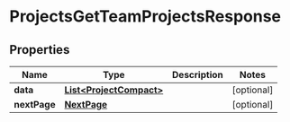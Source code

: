 

# ProjectsGetTeamProjectsResponse


## Properties

| Name | Type | Description | Notes |
|------------ | ------------- | ------------- | -------------|
|**data** | [**List&lt;ProjectCompact&gt;**](ProjectCompact.md) |  |  [optional] |
|**nextPage** | [**NextPage**](NextPage.md) |  |  [optional] |



